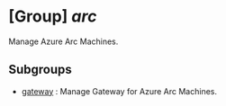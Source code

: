 # [Group] _arc_

Manage Azure Arc Machines.

## Subgroups

- [gateway](/Commands/arc/gateway/readme.md)
: Manage Gateway for Azure Arc Machines.
